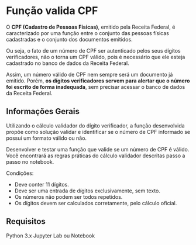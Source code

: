 # Função valida CPF

O  **CPF (Cadastro de Pessoas Físicas)**, emitido pela Receita Federal, é caracterizado por uma função entre o conjunto das pessoas físicas cadastradas e o conjunto dos documentos emitidos.

Ou seja, o fato de um número de CPF ser autenticado pelos seus dígitos verificadores, não o torna um CPF válido, pois é necessário que ele esteja cadastrado no banco de dados da Receita Federal.

Assim, um número válido de CPF nem sempre será um documento já emitido. Porém,  **os dígitos verificadores servem para alertar que o número foi escrito de forma inadequada**, sem precisar acessar o banco de dados da Receita Federal.

## Informações Gerais

Utilizando o cálculo validador do dígito verificador, a função desenvolvida propõe como solução validar e identificar se o número de CPF informado se possui um formato válido ou não.  

Desenvolver e testar uma função que valide se um número de CPF é válido.  Você encontrará as regras práticas do cálculo validador descritas passo a passo no notebook.

Condições:
-   Deve conter 11 dígitos.
-   Deve ser uma entrada de dígitos exclusivamente, sem texto.
-   Os números não podem ser todos repetidos.
-   Os dígitos devem ser calculados corretamente, pelo cálculo oficial.

## Requisitos

Python 3.x
Jupyter Lab ou Notebook
